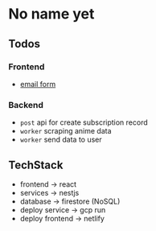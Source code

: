 # No name yet

## Todos

### Frontend

- [email form](https://thisweekinreact.com/)

### Backend

- `post` api for create subscription record
- `worker` scraping anime data
- `worker` send data to user

## TechStack

- frontend -> react
- services -> nestjs
- database -> firestore (NoSQL)
- deploy service -> gcp run
- deploy frontend -> netlify
